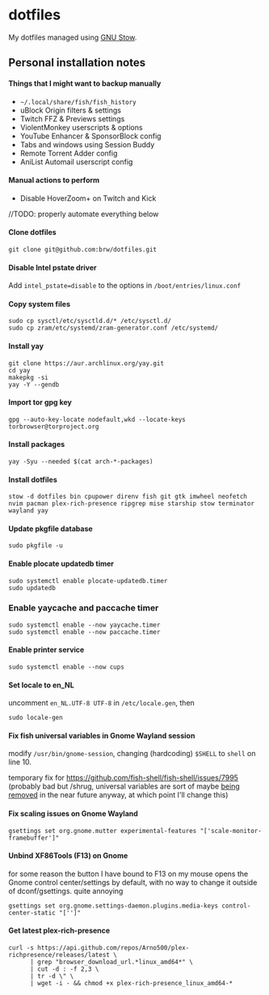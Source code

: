 # dotfiles

My dotfiles managed using [GNU Stow](https://www.gnu.org/software/stow).

## Personal installation notes

#### Things that I might want to backup manually

- `~/.local/share/fish/fish_history`
- uBlock Origin filters & settings
- Twitch FFZ & Previews settings
- ViolentMonkey userscripts & options
- YouTube Enhancer & SponsorBlock config
- Tabs and windows using Session Buddy
- Remote Torrent Adder config
- AniList Automail userscript config

#### Manual actions to perform
- Disable HoverZoom+ on Twitch and Kick

//TODO: properly automate everything below

#### Clone dotfiles
```shell
git clone git@github.com:brw/dotfiles.git
```

#### Disable Intel pstate driver
Add `intel_pstate=disable` to the options in `/boot/entries/linux.conf`

#### Copy system files
```shell
sudo cp sysctl/etc/sysctld.d/* /etc/sysctl.d/
sudo cp zram/etc/systemd/zram-generator.conf /etc/systemd/
```

#### Install yay
```shell
git clone https://aur.archlinux.org/yay.git
cd yay
makepkg -si
yay -Y --gendb
```

#### Import tor gpg key
```shell
gpg --auto-key-locate nodefault,wkd --locate-keys torbrowser@torproject.org
```

#### Install packages 
```shell
yay -Syu --needed $(cat arch-*-packages)
```

#### Install dotfiles
```
stow -d dotfiles bin cpupower direnv fish git gtk imwheel neofetch nvim pacman plex-rich-presence ripgrep mise starship stow terminator wayland yay
```

#### Update pkgfile database
```shell
sudo pkgfile -u
```

#### Enable plocate updatedb timer
```shell
sudo systemctl enable plocate-updatedb.timer
sudo updatedb
```

### Enable yaycache and paccache timer
```shell
sudo systemctl enable --now yaycache.timer
sudo systemctl enable --now paccache.timer
```

#### Enable printer service
```shell
sudo systemctl enable --now cups
```

#### Set locale to en_NL
uncomment `en_NL.UTF-8 UTF-8` in `/etc/locale.gen`, then
```shell
sudo locale-gen
```

#### Fix fish universal variables in Gnome Wayland session
modify `/usr/bin/gnome-session`, changing (hardcoding) `$SHELL` to `shell` on line 10.

temporary fix for https://github.com/fish-shell/fish-shell/issues/7995 (probably bad but /shrug, universal variables are sort of maybe [being removed](https://github.com/fish-shell/fish-shell/issues/7379) in the near future anyway, at which point I'll change this)

#### Fix scaling issues on Gnome Wayland
```shell
gsettings set org.gnome.mutter experimental-features "['scale-monitor-framebuffer']"
```

#### Unbind XF86Tools (F13) on Gnome
for some reason the button I have bound to F13 on my mouse opens the Gnome control center/settings by default, with no way to change it outside of dconf/gsettings. quite annoying
```shell
gsettings set org.gnome.settings-daemon.plugins.media-keys control-center-static "['']"
```

#### Get latest plex-rich-presence
```shell
curl -s https://api.github.com/repos/Arno500/plex-richpresence/releases/latest \
      | grep "browser_download_url.*linux_amd64*" \
      | cut -d : -f 2,3 \
      | tr -d \" \
      | wget -i - && chmod +x plex-rich-presence_linux_amd64-*
```
